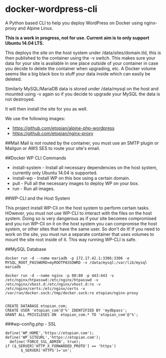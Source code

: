 # docker-wordpress-cli
A Python based CLI to help you deploy WordPress on Docker using nginx-proxy and Alpine Linux.

**This is a work in progress, not for use. Current aim is to only support Ubuntu 14.04 LTS.**

This deploys the site on the host system under /data/sites/domain.tld, this is then published to the container using the -v switch. This makes sure your data for your site is available in one place outside of your container in case you decide to delete the container when upgrading, etc. A Docker volume seems like a big black box to stuff your data inside which can easily be deleted.

Similarly MySQL/MariaDB data is stored under /data/mysql on the host and mounted using -v again so if you decide to upgrade your MySQL the data is not destroyed.

It will then install the site for you as well.

We use the following images:

* https://github.com/etopian/alpine-php-wordpress
* https://github.com/etopian/nginx-proxy


##Mail
Mail is not routed by the container, you must use an SMTP plugin or Mailgun or AWS SES to route your site's email.


##Docker WP CLI Commands
* install-system - Install all necessary dependencies on the host system, currently only Ubuntu 14.04 is supported.
* install-wp - Install WP on this box using a certain domain.
* pull - Pull all the necessary images to deploy WP on your box.
* run - Run all images.

##WP-CLI and the Host System

This project install WP-Cli on the host system to perform certain tasks. HOwever, you must not use WP-CLI to interact with the files on the host system. Doing so is very dangerous as if your site becomes compromised and you run WP-Cli on it on the host system you can compromise the host system, or other sites that have the same user. So don't do it! If you need to work on the site, you must run a separate container that uses volumes to mount the site root inside of it. This way running WP-CLI is safe.

##MySQL Database
```
docker run -d --name mariadb -p 172.17.42.1:3306:3306 -e MYSQL_ROOT_PASSWORD=myROOTPASSOWRD -v /data/mysql:/var/lib/mysql mariadb

docker run -d --name nginx -p 80:80 -p 443:443 -v /etc/nginx/htpasswd:/etc/nginx/htpasswd -v /etc/nginx/vhost.d:/etc/nginx/vhost.d:ro -v /etc/nginx/certs:/etc/nginx/certs -v /var/run/docker.sock:/tmp/docker.sock:ro etopian/nginx-proxy


CREATE DATABASE etopian_com;
CREATE USER 'etopian_com'@'%' IDENTIFIED BY 'mydbpass';
GRANT ALL PRIVILEGES ON  etopian_com.* TO 'etopian_com'@'%';
 ```

###wp-config.php - SSL


```
define('WP_HOME','https://etopian.com');
define('WP_SITEURL','https://etopian.com');
  define('FORCE_SSL_ADMIN', true);
if ($_SERVER['HTTP_X_FORWARDED_PROTO'] == 'https')
       $_SERVER['HTTPS']='on';
```

